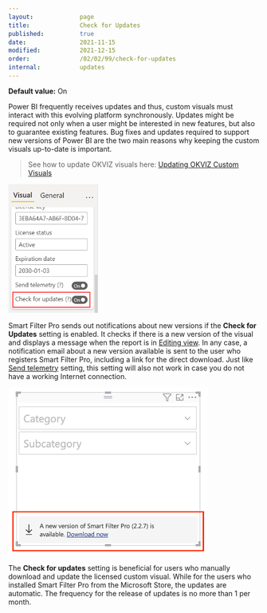 ```yaml
---
layout:             page
title:              Check for Updates
published:          true
date:               2021-11-15
modified:           2021-12-15
order:              /02/02/99/check-for-updates
internal:           updates
---
```

**Default value:** On

Power BI frequently receives updates and thus, custom visuals must interact with this evolving platform synchronously. Updates might be required not only when a user might be interested in new features, but also to guarantee existing features. Bug fixes and updates required to support new versions of Power BI are the two main reasons why keeping the custom visuals up-to-date is important.

> See how to update OKVIZ visuals here: [Updating OKVIZ Custom Visuals](../../general/updating.md)

<img src="images/check-for-updates-option.png" width="180">

Smart Filter Pro sends out notifications about new versions if the **Check for Updates** setting is enabled. It checks if there is a new version of the visual and displays a message when the report is in [Editing view](../../general/interactive-modes.md). In any case, a notification email about a new version available is sent to the user who registers Smart Filter Pro, including a link for the direct download. Just like [Send telemetry](#send-telemetry) setting, this setting will also not work in case you do not have a working Internet connection.
 
<img src="images/check-for-updates.png" width="400">

The **Check for updates** setting is beneficial for users who manually download and update the licensed custom visual. While for the users who installed Smart Filter Pro from the Microsoft Store, the updates are automatic. The frequency for the release of updates is no more than 1 per month. 